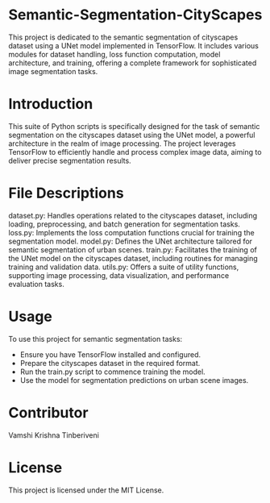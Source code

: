 # Semantic-Segmentation-CityScapes
This project is dedicated to the semantic segmentation of cityscapes dataset using a UNet model implemented in TensorFlow. It includes various modules for dataset handling, loss function computation, model architecture, and training, offering a complete framework for sophisticated image segmentation tasks.

# Introduction
This suite of Python scripts is specifically designed for the task of semantic segmentation on the cityscapes dataset using the UNet model, a powerful architecture in the realm of image processing. The project leverages TensorFlow to efficiently handle and process complex image data, aiming to deliver precise segmentation results.

# File Descriptions
dataset.py: Handles operations related to the cityscapes dataset, including loading, preprocessing, and batch generation for segmentation tasks.
loss.py: Implements the loss computation functions crucial for training the segmentation model.
model.py: Defines the UNet architecture tailored for semantic segmentation of urban scenes.
train.py: Facilitates the training of the UNet model on the cityscapes dataset, including routines for managing training and validation data.
utils.py: Offers a suite of utility functions, supporting image processing, data visualization, and performance evaluation tasks.


# Usage
To use this project for semantic segmentation tasks:
 - Ensure you have TensorFlow installed and configured.
 - Prepare the cityscapes dataset in the required format.
 - Run the train.py script to commence training the model.
 - Use the model for segmentation predictions on urban scene images.

# Contributor
Vamshi Krishna Tinberiveni

# License
This project is licensed under the MIT License.
